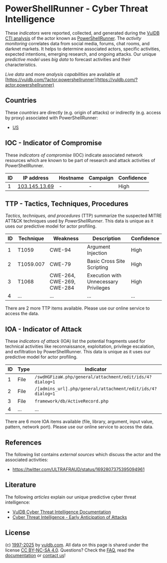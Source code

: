# PowerShellRunner - Cyber Threat Intelligence

These _indicators_ were reported, collected, and generated during the [VulDB CTI analysis](https://vuldb.com/?kb.cti) of the actor known as [PowerShellRunner](https://vuldb.com/?actor.powershellrunner). The _activity monitoring_ correlates data from social media, forums, chat rooms, and darknet markets. It helps to determine associated actors, specific activities, expected intentions, emerging research, and ongoing attacks. Our unique _predictive model_ uses _big data_ to forecast activities and their characteristics.

_Live data_ and more _analysis capabilities_ are available at [https://vuldb.com/?actor.powershellrunner](https://vuldb.com/?actor.powershellrunner)

## Countries

These _countries_ are directly (e.g. origin of attacks) or indirectly (e.g. access by proxy) associated with PowerShellRunner:

* [US](https://vuldb.com/?country.us)

## IOC - Indicator of Compromise

These _indicators of compromise_ (IOC) indicate associated network resources which are known to be part of research and attack activities of PowerShellRunner.

ID | IP address | Hostname | Campaign | Confidence
-- | ---------- | -------- | -------- | ----------
1 | [103.145.13.69](https://vuldb.com/?ip.103.145.13.69) | - | - | High

## TTP - Tactics, Techniques, Procedures

_Tactics, techniques, and procedures_ (TTP) summarize the suspected MITRE ATT&CK techniques used by _PowerShellRunner_. This data is unique as it uses our predictive model for actor profiling.

ID | Technique | Weakness | Description | Confidence
-- | --------- | -------- | ----------- | ----------
1 | T1059 | CWE-94 | Argument Injection | High
2 | T1059.007 | CWE-79 | Basic Cross Site Scripting | High
3 | T1068 | CWE-264, CWE-269, CWE-284 | Execution with Unnecessary Privileges | High
4 | ... | ... | ... | ...

There are 2 more TTP items available. Please use our online service to access the data.

## IOA - Indicator of Attack

These _indicators of attack_ (IOA) list the potential fragments used for technical activities like reconnaissance, exploitation, privilege escalation, and exfiltration by PowerShellRunner. This data is unique as it uses our predictive model for actor profiling.

ID | Type | Indicator | Confidence
-- | ---- | --------- | ----------
1 | File | `/swdHGFizaW.php/general/attachment/edit/ids/4?dialog=1` | High
2 | File | `/[admins_url].php/general/attachment/edit/ids/4?dialog=1` | High
3 | File | `framework/db/ActiveRecord.php` | High
4 | ... | ... | ...

There are 6 more IOA items available (file, library, argument, input value, pattern, network port). Please use our online service to access the data.

## References

The following list contains _external sources_ which discuss the actor and the associated activities:

* https://twitter.com/ULTRAFRAUD/status/1692807375395094961

## Literature

The following _articles_ explain our unique predictive cyber threat intelligence:

* [VulDB Cyber Threat Intelligence Documentation](https://vuldb.com/?kb.cti)
* [Cyber Threat Intelligence - Early Anticipation of Attacks](https://www.scip.ch/en/?labs.20201022)

## License

(c) [1997-2025](https://vuldb.com/?kb.changelog) by [vuldb.com](https://vuldb.com/?kb.about). All data on this page is shared under the license [CC BY-NC-SA 4.0](https://creativecommons.org/licenses/by-nc-sa/4.0/). Questions? Check the [FAQ](https://vuldb.com/?kb.faq), read the [documentation](https://vuldb.com/?kb) or [contact us](https://vuldb.com/?contact)!
